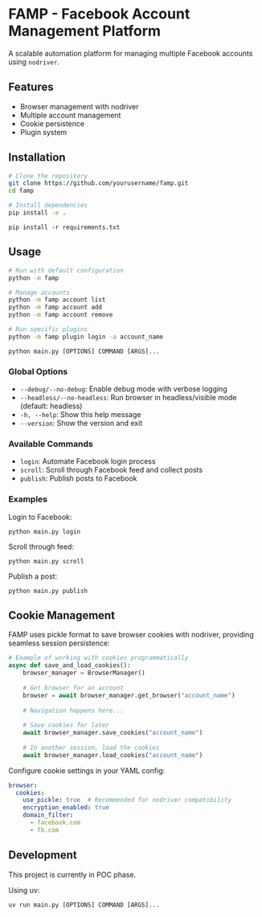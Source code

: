 # FAMP - Facebook Account Management Platform

A scalable automation platform for managing multiple Facebook accounts using `nodriver`.

## Features

- Browser management with nodriver
- Multiple account management
- Cookie persistence
- Plugin system

## Installation

```bash
# Clone the repository
git clone https://github.com/yourusername/famp.git
cd famp

# Install dependencies
pip install -e .
```

```
pip install -r requirements.txt
```

## Usage

```bash
# Run with default configuration
python -m famp

# Manage accounts
python -m famp account list
python -m famp account add
python -m famp account remove

# Run specific plugins
python -m famp plugin login -a account_name
```

```
python main.py [OPTIONS] COMMAND [ARGS]...
```

### Global Options

- `--debug/--no-debug`: Enable debug mode with verbose logging
- `--headless/--no-headless`: Run browser in headless/visible mode (default: headless)
- `-h, --help`: Show this help message
- `--version`: Show the version and exit

### Available Commands

- `login`: Automate Facebook login process
- `scroll`: Scroll through Facebook feed and collect posts
- `publish`: Publish posts to Facebook

### Examples

Login to Facebook:

```
python main.py login
```

Scroll through feed:

```
python main.py scroll
```

Publish a post:

```
python main.py publish
```

## Cookie Management

FAMP uses pickle format to save browser cookies with nodriver, providing seamless session persistence:

```python
# Example of working with cookies programmatically
async def save_and_load_cookies():
    browser_manager = BrowserManager()
    
    # Get browser for an account
    browser = await browser_manager.get_browser("account_name")
    
    # Navigation happens here...
    
    # Save cookies for later
    await browser_manager.save_cookies("account_name")
    
    # In another session, load the cookies
    await browser_manager.load_cookies("account_name")
```

Configure cookie settings in your YAML config:

```yaml
browser:
  cookies:
    use_pickle: true  # Recommended for nodriver compatibility
    encryption_enabled: true
    domain_filter:
      - facebook.com
      - fb.com
```

## Development

This project is currently in POC phase.

Using uv:

```
uv run main.py [OPTIONS] COMMAND [ARGS]...
```
